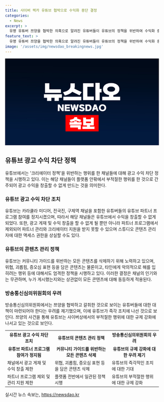 ```yaml
---
title: 사이버 렉카 유튜브 협박으로 수익화 중단 결정
categories:
  - News
excerpt: >
  유명 유튜버 쯔양을 협박한 의혹으로 알려진 유튜버들이 유튜브의 정책을 위반하여 수익화 중단되었다. 이는 유튜브의 커뮤니티에 해를 입히거나 부적절한 행위를 한 크리에이터에 대한 조치로, 광고 게재와 수익 창출이 제한되고, 파트너 프로그램 참여가 중지된다. 또한 위협, 괴롭힘, 증오심 등을 담은 콘텐츠는 삭제되며, 채널의 인기에 관계없이 일관된 정책 시행된다. 이들이 쯔양을 협박한 혐의에 대해 검찰 고소 의사를 밝히는 가운데, 방송통신심의위원회와 유튜브 역시 이에 대한 우려를 표명하고 적극적인 조치를 취할 것으로 보인다.
feature_text: >
  유명 유튜버 쯔양을 협박한 의혹으로 알려진 유튜버들이 유튜브의 정책을 위반하여 수익화 중단되었다. 이는 유튜브의 커뮤니티에 해를 입히거나 부적절한 행위를 한 크리에이터에 대한 조치로, 광고 게재와 수익 창출이 제한되고, 파트너 프로그램 참여가 중지된다. 또한 위협, 괴롭힘, 증오심 등을 담은 콘텐츠는 삭제되며, 채널의 인기에 관계없이 일관된 정책 시행된다. 이들이 쯔양을 협박한 혐의에 대해 검찰 고소 의사를 밝히는 가운데, 방송통신심의위원회와 유튜브 역시 이에 대한 우려를 표명하고 적극적인 조치를 취할 것으로 보인다.
image: '/assets/img/newsdao_breakingnews.jpg'
---
```


<p><img src="/assets/img/newsdao_breakingnews.jpg" alt="flaretime 속보" /></p>

<h2 data-ke-size="size26">유튜브 광고 수익 차단 정책</h2>

<p data-ke-size="size16">유튜브에서는 '크리에이터 정책'을 위반하는 행위를 한 채널들에 대해 광고 수익 차단 정책을 시행하고 있다. 이는 해당 채널들이 플랫폼 안팎에서 부적절한 행위를 한 것으로 간주되어 광고 수익을 창출할 수 없게 만드는 것을 의미한다.</p>

<h3>유튜브 광고 수익 차단 조치</h3>

<p data-ke-size="size16">유튜브는 카라큘라 미디어, 전국진, 구제역 채널을 포함한 유튜버들의 유튜브 파트너 프로그램 참여를 정지시켰으며, 따라서 해당 채널들은 유튜브에서 수익을 창출할 수 없게 되었다. 또한, 광고 게재 및 수익 창출을 할 수 없게 될 뿐만 아니라 파트너 프로그램에서 제외되어 파트너 관리와 크리에이터 지원을 받지 못할 수 있으며 스튜디오 콘텐츠 관리자에 대한 액세스 권한을 상실할 수도 있다.</p>

<h3>유튜브의 콘텐츠 관리 정책</h3>

<p data-ke-size="size16">유튜브는 커뮤니티 가이드를 위반하는 모든 콘텐츠를 삭제하기 위해 노력하고 있으며, 위협, 괴롭힘, 증오심 표현 등을 담은 콘텐츠는 물론이고, 타인에게 악의적으로 해를 입히려는 행위 등에 대해서도 엄격한 정책을 시행하고 있다. 이러한 결정은 채널의 인기와는 무관하며, 누가 게시했는지와는 상관없이 모든 콘텐츠에 대해 동등하게 적용된다.</p>

<h3>방송통신심의위원회의 우려</h3>

<p data-ke-size="size16">방송통신심의위원회에서는 쯔양을 협박하고 갈취한 것으로 보이는 유튜버들에 대한 대책이 마련되어야 한다는 우려를 제기했으며, 이에 유튜브가 즉각 조치에 나선 것으로 보인다. 쯔양의 사건을 통해 유튜브는 사이버상에서의 부적절한 행위에 대한 규제 강화에 나서고 있는 것으로 보인다.</p>

<table>
    <tr>
        <th>유튜브 광고 수익 차단 조치</th>
        <th>유튜브의 콘텐츠 관리 정책</th>
        <th>방송통신심의위원회의 우려</th>
    </tr>
    <tr>
        <td style="text-align: center; height: 17px;"><b>유튜브 파트너 프로그램 참여가 정지됨</b></td>
        <td style="text-align: center; height: 17px;"><b>커뮤니티 가이드를 위반하는 모든 콘텐츠 삭제</b></td>
        <td style="text-align: center; height: 17px;"><b>유튜브의 규제 강화에 대한 우려 제기</b></td>
    </tr>
    <tr>
        <td>채널에서 광고 게재 및 수익 창출 제한</td>
        <td>위협, 괴롭힘, 증오심 표현 등을 담은 콘텐츠 삭제</td>
        <td>유튜브의 즉각적인 조치에 대한 기대</td>
    </tr>
    <tr>
        <td>파트너 프로그램 제외 및 관리 지원 제한</td>
        <td>플랫폼 전반에서 일관된 정책 시행</td>
        <td>유튜브의 부적절한 행위에 대한 규제 강화</td>
    </tr>
</table>
실시간 뉴스 속보는, <a href="https://newsdao.kr" rel="dofollow">https://newsdao.kr</a>


